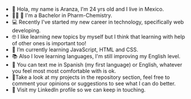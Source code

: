 - 👋 Hola, my name is Aranza, I'm 24 yrs old and I live in Mexico.
- 👩🏽‍ 🔬 I'm a Bachelor in Pharm-Chemistry.
- 💻 Recently I've started my new career in technology, specifically web developing. 
- 🤓 I like learning new topics by myself but I think that learning with help of other ones is important too! 
- 🌱 I’m currently learning JavaScript, HTML and CSS.
- 📚 Also I love learning languages, I'm still improving my English level. 
- 💬 You can text me in Spanish (my first language) or English, whatever you feel most most comfortable with is ok.
- 🔎Take a look at my projects in the repository section, feel free to comment your opinions or suggestions to see what I can do better. 
- 👥 Visit my LinkedIn profile so we can keep in touching.


